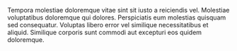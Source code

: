 Tempora molestiae doloremque vitae sint sit iusto a reiciendis vel.
Molestiae voluptatibus doloremque qui dolores.
Perspiciatis eum molestias quisquam sed consequatur.
Voluptas libero error vel similique necessitatibus et aliquid.
Similique corporis sunt commodi aut excepturi eos quidem doloremque.